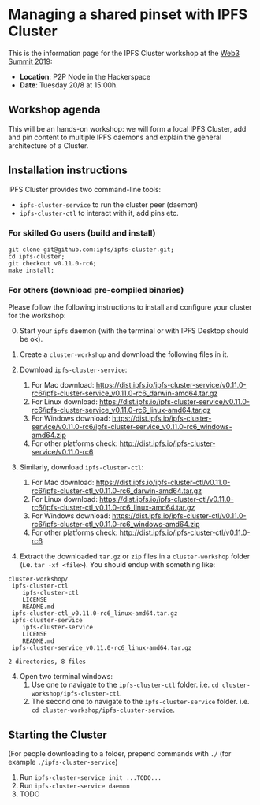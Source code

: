 # Managing a shared pinset with IPFS Cluster


This is the information page for the IPFS Cluster workshop at the [Web3 Summit 2019](https://web3summit.com):

* **Location**: P2P Node in the Hackerspace
* **Date**: Tuesday 20/8 at 15:00h.

## Workshop agenda

This will be an hands-on workshop: we will form a local IPFS Cluster, add and
pin content to multiple IPFS daemons and explain the general architecture of a
Cluster.

## Installation instructions

IPFS Cluster provides two command-line tools:

* `ipfs-cluster-service` to run the cluster peer (daemon)
* `ipfs-cluster-ctl` to interact with it, add pins etc.

### For skilled Go users (build and install)

```shell
git clone git@github.com:ipfs/ipfs-cluster.git;
cd ipfs-cluster;
git checkout v0.11.0-rc6;
make install;
```

### For others (download pre-compiled binaries)

Please follow the following instructions to install and configure your cluster
for the workshop:

0. Start your `ipfs` daemon (with the terminal or with IPFS Desktop should be ok).
1. Create a `cluster-workshop` and download the following files in it.
1. Download `ipfs-cluster-service`:
   1. For Mac download: https://dist.ipfs.io/ipfs-cluster-service/v0.11.0-rc6/ipfs-cluster-service_v0.11.0-rc6_darwin-amd64.tar.gz
   2. For Linux download: https://dist.ipfs.io/ipfs-cluster-service/v0.11.0-rc6/ipfs-cluster-service_v0.11.0-rc6_linux-amd64.tar.gz
   3. For Windows download: https://dist.ipfs.io/ipfs-cluster-service/v0.11.0-rc6/ipfs-cluster-service_v0.11.0-rc6_windows-amd64.zip
   4. For other platforms check: http://dist.ipfs.io/ipfs-cluster-service/v0.11.0-rc6

2. Similarly, download `ipfs-cluster-ctl`:
   1. For Mac download: https://dist.ipfs.io/ipfs-cluster-ctl/v0.11.0-rc6/ipfs-cluster-ctl_v0.11.0-rc6_darwin-amd64.tar.gz
   2. For Linux download: https://dist.ipfs.io/ipfs-cluster-ctl/v0.11.0-rc6/ipfs-cluster-ctl_v0.11.0-rc6_linux-amd64.tar.gz
   3. For Windows download: https://dist.ipfs.io/ipfs-cluster-ctl/v0.11.0-rc6/ipfs-cluster-ctl_v0.11.0-rc6_windows-amd64.zip
   4. For other platforms check: http://dist.ipfs.io/ipfs-cluster-ctl/v0.11.0-rc6

3. Extract the downloaded `tar.gz` or `zip` files in a `cluster-workshop` folder (i.e. `tar -xf <file>`). You should endup with something like:

```
cluster-workshop/
 ipfs-cluster-ctl
    ipfs-cluster-ctl
    LICENSE
    README.md
 ipfs-cluster-ctl_v0.11.0-rc6_linux-amd64.tar.gz
 ipfs-cluster-service
    ipfs-cluster-service
    LICENSE
    README.md
 ipfs-cluster-service_v0.11.0-rc6_linux-amd64.tar.gz

2 directories, 8 files
```

4. Open two terminal windows:
   1. Use one to navigate to the `ipfs-cluster-ctl` folder. i.e. `cd cluster-workshop/ipfs-cluster-ctl`.
   2. The second one to navigate to the `ipfs-cluster-service` folder. i.e. `cd cluster-workshop/ipfs-cluster-service`.


## Starting the Cluster

(For people downloading to a folder, prepend commands with `./` (for example `./ipfs-cluster-service`)

1. Run `ipfs-cluster-service init ...TODO...`
2. Run `ipfs-cluster-service daemon`
3. TODO
